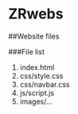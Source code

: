 # ZRwebs
##Website files

###File list
1. index.html
2. css/style.css
3. css/navbar.css
4. js/script.js
5. images/...